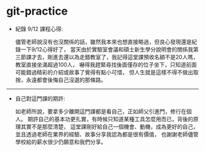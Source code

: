 # git-practice

* 紀錄 9/12 課程心得:
  
  儘管老師說沒有也沒關係的話，雖然我本來也想直接略過，但良心發現還是紀錄一下9/12心得好了，
  當天由於實驗室會議和碩士新生學分說明會的關係我第三節課才去，剛進去還以為走錯教室了，我記得這堂課預收名額不是20人嗎，教室直接坐滿超過100人，
  嚇得我趕緊尋找後面僅存的位子坐下，只知道前面可能錯過精彩的介紹或故事了覺得有點小可惜，
  但人生就是這樣不得不做出取捨，永遠都會後悔自己沒選的那條路。

---

* 自己對這門課的期許:
  
  如老師所說，要拿多少離開這門課都是看自己，正如師父引進門，修行在個人。
  期許自己的基本功更扎實，有時候只知道某種工具怎麼用而已，背後的原理其實不是那麼清楚，
  這堂課剛好給自己一個機會、動機，成為更好的自己，
  並且透過老師在業界的經驗、故事分享我認為都是很有價值，
  也謝謝老師儘管學校給的薪水很少仍願意和我們分享。

